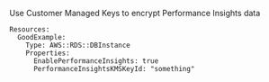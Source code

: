 
Use Customer Managed Keys to encrypt Performance Insights data

```yaml---
Resources:
  GoodExample:
    Type: AWS::RDS::DBInstance
    Properties:
      EnablePerformanceInsights: true
      PerformanceInsightsKMSKeyId: "something"

```


